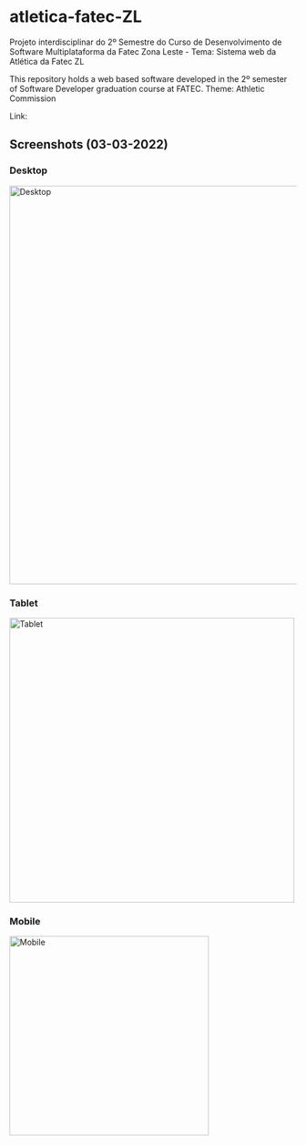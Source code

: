 # atletica-fatec-ZL
Projeto interdisciplinar do 2º Semestre do Curso de Desenvolvimento de Software Multiplataforma da Fatec Zona Leste - Tema: Sistema web da Atlética da Fatec ZL

This repository holds a web based software developed in the 2º semester of Software Developer graduation course at FATEC. Theme: Athletic Commission

Link:
<br>

## Screenshots (03-03-2022) 

### Desktop 

<img src="assets\img\screenshots\Alanserafim - Full - Generic Laptop - 2022-03-03 at 6.10.50 PM.jpg" alt="Desktop" style="width:700px;">

<br>

### Tablet 

<img src="assets\img\screenshots\Alanserafim - Full - iPad - 2022-03-03 at 6.10.43 PM.jpg" alt="Tablet" style="width:500px;">

<br>

### Mobile 

<img src="assets\img\screenshots\Alanserafim - Full - iPhone 6-7-8 - 2022-03-03 at 6.10.36 PM.jpg" alt="Mobile" style="width:350px;">

